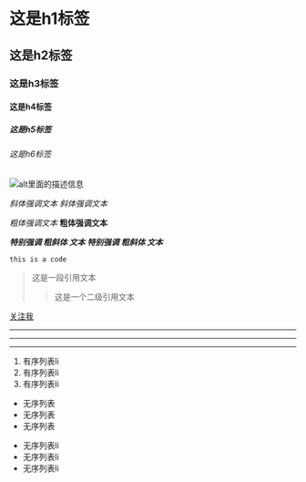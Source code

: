 # 这是h1标签
## 这是h2标签
### 这是h3标签
#### 这是h4标签
##### 这是h5标签
###### 这是h6标签

![alt里面的描述信息](http://img1.imgtn.bdimg.com/it/u=4078710083,523908624&fm=26&gp=0.jpg)

*斜体强调文本*
_斜体强调文本_

*粗体强调文本*
__粗体强调文本__

***特别强调 粗斜体 文本***
___特别强调 粗斜体 文本___

`this is a code`

> 这是一段引用文本
>> 这是一个二级引用文本

[关注我](https://github.com/dingxl1222)

***
---
----

1. 有序列表li
2. 有序列表li
3. 有序列表li

* 无序列表
* 无序列表
* 无序列表

- 无序列表li
- 无序列表li
- 无序列表li